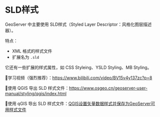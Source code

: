 # SLD样式

GeoServer 中主要使用 SLD样式（Styled Layer Descriptor：风格化图层描述器）。

特点：

- XML 格式的样式文件
- 扩展名为 `.sld`



它还有一些扩展的样式属性，如 CSS Styleing、YSLD Styling、MB Styling。



🎉学习视频（强烈推荐）：https://www.bilibili.com/video/BV15v4y137zc?p=8

🎉使用 QGIS 导出 SLD 样式文件：https://www.osgeo.cn/geoserver-user-manual/styling/qgis/index.html

🎉使用 qGIS 导出 SLD 样式文件：[QGIS设置矢量数据样式并保存为GeoServer可用样式文件](https://www.bilibili.com/video/BV1SGNWeDE2E/?spm_id_from=333.1387.collection.video_card.click&vd_source=61f3a730a0daea9e6b7d510fb19007fd)
